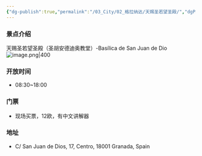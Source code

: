 ```yaml
---
{"dg-publish":true,"permalink":"/03_City/02_格拉纳达/天赐圣若望圣殿/","dgPassFrontmatter":true}
---
```


### 景点介绍
天赐圣若望圣殿（圣胡安德迪奥教堂）-Basílica de San Juan de Dio
![image.png|400](https://obsidan-1314364309.cos.ap-beijing.myqcloud.com/obsidan/20250306002616880.png)


### 开放时间
+ 08:30~18:00
### 门票
+ 现场买票，12欧，有中文讲解器
### 地址
+ C/ San Juan de Dios, 17, Centro, 18001 Granada, Spain
